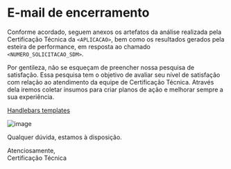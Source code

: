 # E-mail de encerramento

Conforme acordado, seguem anexos os artefatos da análise realizada pela Certificação Técnica da `<APLICACAO>`, bem como os resultados gerados pela esteira de performance, em resposta ao chamado `<NUMERO_SOLICITACAO_SDM>`.

Por gentileza, não se esqueçam de preencher nossa pesquisa de satisfação. Essa pesquisa tem o objetivo de avaliar seu nível de satisfação com relação ao atendimento da equipe de Certificação Técnica. Através dela iremos coletar insumos para
criar planos de ação e melhorar sempre a sua experiência.

[Handlebars templates](https://forms.office.com/Pages/ResponsePage.aspx?id=f3ThtH_6mUixCTY_cK-bTLTQQu61_t5Nt9u0IleidwpURVZJR1Y5NUVGVVJCTDJVRTlKTk1RNjAwTi4u)

![image](https://user-images.githubusercontent.com/34484104/112038017-1eb08a80-8b21-11eb-938a-dfa3b24245ac.png)

Qualquer dúvida, estamos à disposição.<br />

Atenciosamente,<br />
Certificação Técnica
